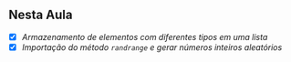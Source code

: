 ## Nesta Aula
  - [X] _Armazenamento de elementos com diferentes tipos em uma lista_
  - [X] _Importação do método `randrange` e gerar números inteiros aleatórios_
